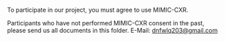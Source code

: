 To participate in our project, you must agree to use MIMIC-CXR.

Participants who have not performed MIMIC-CXR consent in the past, please send us all documents in this folder.
E-Mail: dnfwlq203@gmail.com
